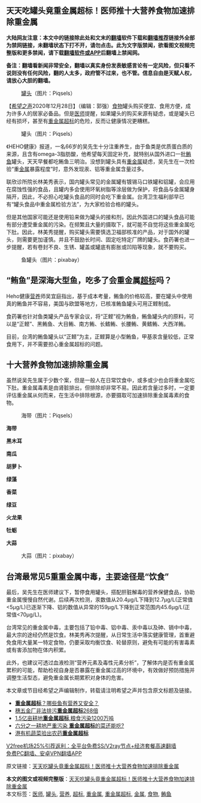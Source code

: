  <h2>天天吃罐头竟重金属超标！医师推十大营养食物加速排除重金属</h2> <p class="notice"><b>大陆网友注意：本文中的链接除此处和文末的<a href="https://github.com/bannedbook/fanqiang" >翻墙</a>软件下载和<a href="https://github.com/killgcd/justmysocks/blob/master/README.md">翻墙推荐</a>链接外全部为禁网链接，未翻墙状态下打不开，请勿点击。此为文字版禁闻，欲看图文视频完整版和更多禁闻，请下载<a href="https://github.com/bannedbook/fanqiang">翻墙软件或APP</a>后翻墙上禁闻网。</p><p>备注：翻墙看新闻非常安全，翻墙以真实身份发表敏感言论有一定风险，但只看不说则没有任何风险，翻的人太多，政府管不过来，也不管。信息自由是天赋人权，请放心大胆的翻墙。</b></p>  <div class="entry"> <figure><figcaption><a href="https://www.bannedbook.org/bnews/tag/%e7%bd%90%e5%a4%b4/" class="st_tag internal_tag" rel="tag" title="标签 罐头 下的日志">罐头</a>（图片：Piqsels）</figcaption></figure> <p>【<span class='wp_keywordlink_affiliate'><a href="https://www.soundofhope.org" title="希望之声" target="_blank">希望之声</a></span>2020年12月28日】（编辑：郭强）<a href="https://www.bannedbook.org/bnews/tag/%e9%a3%9f%e7%89%a9/" class="st_tag internal_tag" rel="tag" title="标签 食物 下的日志">食物</a>罐头购买便宜、食用方便，成为许多人的居家必备品。但是<a href="https://www.bannedbook.org/bnews/tag/%E5%8C%BB%E5%B8%88/" class="st_tag internal_tag" rel="tag" title="标签 医师 下的日志">医师</a>提醒，如果罐头的购买来源有疑虑，或是罐头已经有损坏，甚至有<a href="https://www.bannedbook.org/bnews/tag/%e9%87%8d%e9%87%91%e5%b1%9e%e8%b6%85%e6%a0%87/" class="st_tag internal_tag" rel="tag" title="标签 重金属超标 下的日志">重金属超标</a>的危险，反而让健康情况更糟糕。</p> <figure><figcaption>罐头（图片：Piqsels）</figcaption></figure> <p>《HEHO健康》报道，一名66岁的吴先生十分注重养生，由于鱼类是优质蛋白质的来源，且含有omega-3脂肪酸，他希望每天固定补充，就特别从国外进口一批<a href="https://www.bannedbook.org/bnews/tag/%E9%B2%94%E9%B1%BC/" class="st_tag internal_tag" rel="tag" title="标签 鲔鱼 下的日志">鲔鱼</a>罐头，天天早餐都吃鲔鱼三明治。没想到罐头具有<a href="https://www.bannedbook.org/bnews/tag/%E9%87%8D%E9%87%91%E5%B1%9E/" class="st_tag internal_tag" rel="tag" title="标签 重金属 下的日志">重金属</a>疑虑，吴先生在一次检验“重<a href="https://www.bannedbook.org/bnews/tag/%E9%87%91%E5%B1%9E/" class="st_tag internal_tag" rel="tag" title="标签 金属 下的日志">金属</a>暴露程度”时，意外发现汞、铝等重金属含量过多。</p> <p>联欣诊所院长林美秀表示，国内罐头常见的金属罐有镀锡马口铁罐和铝罐，会应用在腐蚀性强的食品，且罐内多会使用环氧树脂等涂层做为保护，将食品与金属罐身隔开，因此，不必担心吃罐头食品的同时会吃下重金属。台湾卫生福利部早已有“罐头食品中重金属检验方法”，为大家检验合格的罐头。</p> <p>但是其他国家可能还是使用铅来做为罐头的接和剂，因此外国进口的罐头食品可能有部分遭受重金属的污染。在频繁且大量的摄取下，就可能不自觉将这些重金属吃下肚。因此，林美秀提醒，购买罐头需要慎选卫福部核准的产品，对于国外的罐头，则需要更加谨慎。并且不鼓励长时间、固定吃特定厂牌的罐头。食药署也进一步提醒，若有卷封不良、生锈、罐盖或罐底有膨胀或凹陷等现象，就不要购买。</p> <figure><figcaption>鱼罐头（图片：pixabay）</figcaption></figure> <h2>“鲔鱼”是深海大型鱼，吃多了会重金属<a href="https://www.bannedbook.org/bnews/tag/%E8%B6%85%E6%A0%87/" class="st_tag internal_tag" rel="tag" title="标签 超标 下的日志">超标</a>吗？</h2> <p>Heho健康<a href="https://www.bannedbook.org/bnews/tag/%E8%90%A5%E5%85%BB/" class="st_tag internal_tag" rel="tag" title="标签 营养 下的日志">营养</a>师吴宜庭指出，基于成本考量，鲔鱼的价格较高，要在罐头中使用真的鲔鱼并不容易，美国与欧盟等地方，已核准鲔鱼罐头可用正鲣制成。</p>  <p>食药署也针对鱼类罐头产品专家会议，将“正鲣”视为鲔鱼，鲔鱼罐头内的原料，可以是“正鲣”、黑鲔鱼、大目鲔、南方鲔、长鳍鲔、长腰鲔、黄鳍鲔、大西洋鲔。</p> <p>目前，台湾的鲔鱼罐头以“正鲣”为主，正鲣算是小型鲔鱼，甲基汞含量较低，正常食用下，并不需要担心重金属超标的问题。</p> <h2>十大营养食物加速排除重金属</h2> <p>虽然说吴先生属于少数个案，但是一般人在日常饮食中，或多或少也会将重金属吃下肚。重金属毒素是由肾脏排出，但排除却非常不易。因此若含量过多时，一定要评估重金属从何而来，在生活中排除根源，亦要摄取可加速排除重金属毒素的食物。</p> <figure><figcaption>海带（图片：Piqsels）</figcaption></figure> <p><strong>海带</strong></p> <p><strong>黑木耳</strong></p>  <p><strong>南瓜</strong></p> <p><strong>胡萝卜</strong></p> <p><strong>绿藻</strong></p> <p><strong>香菜</strong></p> <p><strong>绿豆</strong></p>  <p><strong>火龙果</strong></p> <p><strong>牡蛎</strong></p> <p><strong>大蒜</strong></p> <figure><figcaption>大蒜（图片：pixabay）</figcaption></figure> <h2>台湾最常见5重重金属中毒，主要途径是“饮食”</h2> <p>最后，吴先生在医师建议下，暂停食用罐头，搭配肝脏解毒的营养保健食品，协助重金属慢慢自然代谢。后续再次检测，汞数值从20.4μg/L下降到12.7μg/L(正常值&lt;5μg/L)已逐渐下降、铝的数值从异常的159μg/L下降到正常范围内45.6μg/L(正常值&lt;70μg/L)。</p> <p>台湾常见的重金属中毒，主要包括了铅中毒、铝中毒、汞中毒以及砷、镉中中毒，最大宗的途经仍然是饮食。林美秀再次提醒，从日常生活中落实健康管理，首重避免食用大量某一特定食物，仍要采取均衡饮食、轮替原则，避免有可能的有害毒素或有害添加物在体内积累。</p>  <p>此外，也建议可透过血液检测“营养元素及毒性元素分析”，了解体内是否有重金属累积的可能，帮助检视自身是否暴露在重金属过高的环境中，有效做好预防措施并调整生活型态，避免重金属长期累积对身体的危害。</p> <p>本文章或节目经希望之声编辑制作，转载请注明希望之声并包含原文标题及链接。</p> <ul class='op-related-articles' title='相关阅读'> <li><a href='https://www.bannedbook.org/bnews/comments/20201018/1416023.html' target='_blank'><b>重金属超标</b>？哪些鱼有营养又安全？</a></li> <li><a href='https://www.bannedbook.org/bnews/headline/20170425/750430.html' target='_blank'>穗五金厂非法排污<b>重金属超标</b>268倍</a></li> <li><a href='https://www.bannedbook.org/bnews/finance/20130221/680424.html' target='_blank'>1.5亿亩耕地<b>重金属超标</b>,粮食污染1200万吨</a></li> <li><a href='https://www.bannedbook.org/bnews/topimagenews/20161123/618201.html' target='_blank'>六分之一耕地严重污染 <b>重金属超标</b>的菜还能吃? </a></li> <li><a href='https://www.bannedbook.org/bnews/sohnews/20160316/513478.html' target='_blank'>港有机蔬菜验出农药<b>重金属超标</b></a></li> </ul> <p class="texttj"> <a href="https://github.com/bannedbook/fanqiang/wiki/V2ray%E6%9C%BA%E5%9C%BA" target="_blank">V2free机场25%引荐返利：全平台免费SS/V2ray节点+经济套餐高速翻墙</a><br/> <a href="https://github.com/bannedbook/fanqiang/wiki/%E7%A6%81%E9%97%BB%E7%BD%91%E5%AE%89%E5%8D%93%E7%BF%BB%E5%A2%99%E6%96%B0%E9%97%BBAPP" target="_blank">免费PC翻墙、安卓VPN翻墙APP</a></p><p>原文链接：<a class="src_link"  href="https://www.soundofhope.org/post/457435" target="_blank">天天吃罐头竟重金属超标！医师推十大营养食物加速排除重金属</a></p><a name='sharetosocial'></a>       <div><b>本文的图文或视频完整版</b>：<a href='https://www.bannedbook.org/bnews/comments/20201228/1456491.html'>天天吃罐头竟重金属超标！医师推十大营养食物加速排除重金属</a></div>  </div><!--END ENTRY--> <div class="postfooter"> <div>本文标签：<a href="https://www.bannedbook.org/bnews/tag/%E5%8C%BB%E5%B8%88/" rel="tag">医师</a>, <a href="https://www.bannedbook.org/bnews/tag/%e7%bd%90%e5%a4%b4/" rel="tag">罐头</a>, <a href="https://www.bannedbook.org/bnews/tag/%E8%90%A5%E5%85%BB/" rel="tag">营养</a>, <a href="https://www.bannedbook.org/bnews/tag/%E8%B6%85%E6%A0%87/" rel="tag">超标</a>, <a href="https://www.bannedbook.org/bnews/tag/%E9%87%8D%E9%87%91%E5%B1%9E/" rel="tag">重金属</a>, <a href="https://www.bannedbook.org/bnews/tag/%e9%87%8d%e9%87%91%e5%b1%9e%e8%b6%85%e6%a0%87/" rel="tag">重金属超标</a>, <a href="https://www.bannedbook.org/bnews/tag/%E9%87%91%E5%B1%9E/" rel="tag">金属</a>, <a href="https://www.bannedbook.org/bnews/tag/%e9%a3%9f%e7%89%a9/" rel="tag">食物</a>, <a href="https://www.bannedbook.org/bnews/tag/%E9%B2%94%E9%B1%BC/" rel="tag">鲔鱼</a></div>  </div><!--END POSTFOOTER--> 